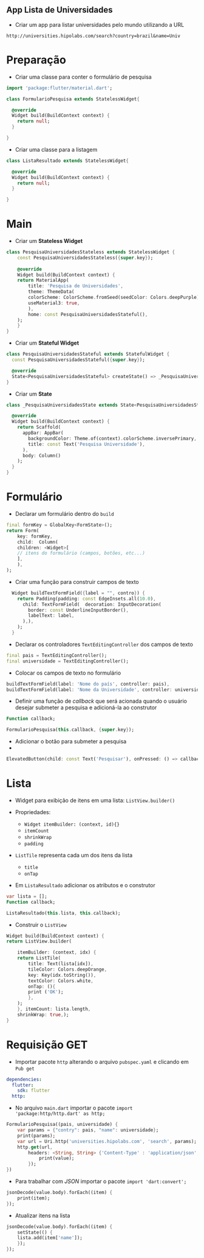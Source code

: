 ## App Lista de Universidades

- Criar um app para listar universidades pelo mundo utilizando a URL

`http://universities.hipolabs.com/search?country=brazil&name=Univ`

# Preparação

- Criar uma classe para conter o formulário de pesquisa

```dart
import 'package:flutter/material.dart';

class FormularioPesquisa extends StatelessWidget{

  @override
  Widget build(BuildContext context) {
    return null;
  }

}
```
- Criar uma classe para a listagem

```dart
class ListaResultado extends StatelessWidget{

  @override
  Widget build(BuildContext context) {
    return null;
  }

}
```

# Main

- Criar um **Stateless Widget**

```dart
class PesquisaUniversidadesStateless extends StatelessWidget {
    const PesquisaUniversidadesStateless({super.key});
    
    @override
    Widget build(BuildContext context) {
    return MaterialApp(
        title: 'Pesquisa de Universidades',
        theme: ThemeData(
        colorScheme: ColorScheme.fromSeed(seedColor: Colors.deepPurple),
        useMaterial3: true,
        ),
        home: const PesquisaUniversidadesStateful(),
    );
    }
}
```
- Criar um **Stateful Widget**
```dart
class PesquisaUniversidadesStateful extends StatefulWidget {
  const PesquisaUniversidadesStateful({super.key});

  @override
  State<PesquisaUniversidadesStateful> createState() => _PesquisaUniversidadesState();
}
```
- Criar um **State**
```dart
class _PesquisaUniversidadesState extends State<PesquisaUniversidadesStateful> {

  @override
  Widget build(BuildContext context) {
    return Scaffold(
      appBar: AppBar(
        backgroundColor: Theme.of(context).colorScheme.inversePrimary,
        title: const Text('Pesquisa Universidade'),
      ),
      body: Column()
    );
  }
}
```
# Formulário

- Declarar um formulário dentro do `build`
```dart
final formKey = GlobalKey<FormState>();
return Form(
    key: formKey,
    child:  Column(
    children: <Widget>[
    // itens do formulário (campos, botões, etc...)
    ],
    ),
);
```
- Criar uma função para construir campos de texto

```dart
  Widget buildTextFormField({label = "", contro}) {
    return Padding(padding: const EdgeInsets.all(10.0),
      child: TextFormField(  decoration: InputDecoration(
        border: const UnderlineInputBorder(),
        labelText: label,
      ),),
    );
  }
```
- Declarar os controladores `TextEditingController` dos campos de texto

```dart
final pais = TextEditingController();
final universidade = TextEditingController();
```
- Colocar os campos de texto no formulário

```dart
buildTextFormField(label: 'Nome do país', controller: pais),
buildTextFormField(label: 'Nome da Universidade', controller: universidade),
```
- Definir uma função de *callback* que será acionada quando o usuário desejar submeter a pesquisa e adicioná-la ao construtor

```dart
Function callback;

FormularioPesquisa(this.callback, {super.key});
```

- Adicionar o botão para submeter a pesquisa
- 
```dart
ElevatedButton(child: const Text('Pesquisar'), onPressed: () => callback(pais.text, universidade.text)),
```
# Lista

- Widget para exibição de itens em uma lista: `ListView.builder()`
- Propriedades:
    - `Widget itemBuilder: (context, id){}`
    - `itemCount`
    - `shrinkWrap`
    - `padding`
- `ListTile` representa cada um dos itens da lista
    - `title`
    - `onTap`

- Em `ListaResultado` adicionar os atributos e o construtor

```dart
var lista = [];
Function callback;

ListaResultado(this.lista, this.callback);
```

- Construir o `ListView`
```dart
Widget build(BuildContext context) {
return ListView.builder(

    itemBuilder: (context, idx) {
    return ListTile(
        title: Text(lista[idx]),
        tileColor: Colors.deepOrange,
        key: Key(idx.toString()),
        textColor: Colors.white,
        onTap: (){
        print ('OK');
        },
    );
    }, itemCount: lista.length,
    shrinkWrap: true,);
}
```

# Requisição GET

- Importar pacote `http` alterando o arquivo `pubspec.yaml` e clicando em `Pub get`

```yaml
dependencies:
  flutter:
    sdk: flutter
  http:
```
- No arquivo `main.dart` importar o pacote `import 'package:http/http.dart' as http;`

```dart
FormularioPesquisa((pais, universidade) {
    var params = {"contry": pais, "name": universidade};
    print(params);
    var url = Uri.http('universities.hipolabs.com', 'search', params);
    http.get(url,
        headers: <String, String> {'Content-Type' : 'application/json', 'Accept' : 'application/json'}).then((value) {
            print(value);
        });
})
```
- Para trabalhar com *JSON* importar o pacote `import 'dart:convert';`

```dart
jsonDecode(value.body).forEach((item) {
    print(item);
});
```

- Atualizar itens na lista

```dart
jsonDecode(value.body).forEach((item) {
    setState(() {
    lista.add(item['name']);
    });
});
```
